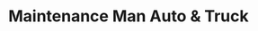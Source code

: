 ---
title: "Maintenance Man Auto & Truck"
url: /youngstown/maintenance-man-auto-and-truck/
shop: car repair
---